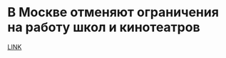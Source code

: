 # В Москве отменяют ограничения на работу школ и кинотеатров



[LINK](https://varlamov.ru/3955859.html)